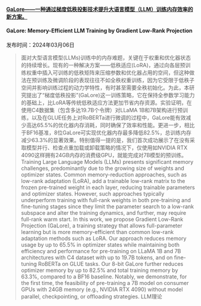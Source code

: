 #### [GaLore——一种通过梯度低秩投影技术提升大语言模型（LLM）训练内存效率的新方案。](https://arxiv.org/abs/2403.03507)
#### GaLore: Memory-Efficient LLM Training by Gradient Low-Rank Projection
发布时间：2024年03月06日
> 面对大型语言模型(LLMs)训练中的内存难题，关键在于权重和优化器状态的持续增长。现有的一种解决方案——低秩适应(LoRA)，通过向各层预训练权重中插入可训练的低秩矩阵来压缩参数和优化器占用的空间，但这种做法在预训练及微调阶段的表现往往不如全秩权重训练，因为它受限于低秩子空间并影响训练过程的动力学特性，有时甚至需要全秩初始化。为此，本研究提出了“梯度低秩投影”(GaLore)这一训练策略，它在保持全参数学习能力的基础上，比LoRA等传统低秩适应方法更加节省内存资源。实验证明，在使用C4数据集（包含多达19.7B个令牌）对LLaMA 1B和7B架构进行预训练，以及在GLUE任务上对RoBERTa进行微调的过程中，GaLore能有效减少高达65.5%的优化器内存消耗，同时确保了效率和性能。更进一步，相比于BF16基准，8位GaLore可实现优化器内存最多降低82.5%，总训练内存减少63.3%的显著效果。特别值得一提的是，我们首次成功展示了在没有采取模型并行、检查点重加载或卸载策略的情况下，仅使用如NVIDIA RTX 4090这样拥有24GB内存的消费级GPU，就能完成对7B模型的预训练。
> Training Large Language Models (LLMs) presents significant memory challenges, predominantly due to the growing size of weights and optimizer states. Common memory-reduction approaches, such as low-rank adaptation (LoRA), add a trainable low-rank matrix to the frozen pre-trained weight in each layer, reducing trainable parameters and optimizer states. However, such approaches typically underperform training with full-rank weights in both pre-training and fine-tuning stages since they limit the parameter search to a low-rank subspace and alter the training dynamics, and further, may require full-rank warm start. In this work, we propose Gradient Low-Rank Projection (GaLore), a training strategy that allows full-parameter learning but is more memory-efficient than common low-rank adaptation methods such as LoRA. Our approach reduces memory usage by up to 65.5% in optimizer states while maintaining both efficiency and performance for pre-training on LLaMA 1B and 7B architectures with C4 dataset with up to 19.7B tokens, and on fine-tuning RoBERTa on GLUE tasks. Our 8-bit GaLore further reduces optimizer memory by up to 82.5% and total training memory by 63.3%, compared to a BF16 baseline. Notably, we demonstrate, for the first time, the feasibility of pre-training a 7B model on consumer GPUs with 24GB memory (e.g., NVIDIA RTX 4090) without model parallel, checkpointing, or offloading strategies.
LLM理论